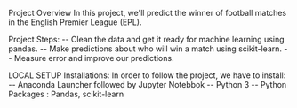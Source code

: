 Project Overview
In this project, we'll predict the winner of football matches in the English Premier League (EPL).

Project Steps:
-- Clean the data and get it ready for machine learning using pandas.
-- Make predictions about who will win a match using scikit-learn.
-- Measure error and improve our predictions.

LOCAL SETUP
Installations:
In order to follow the project, we have to install:
-- Anaconda Launcher followed by Jupyter Notebbok
-- Python 3
-- Python Packages : Pandas, scikit-learn
